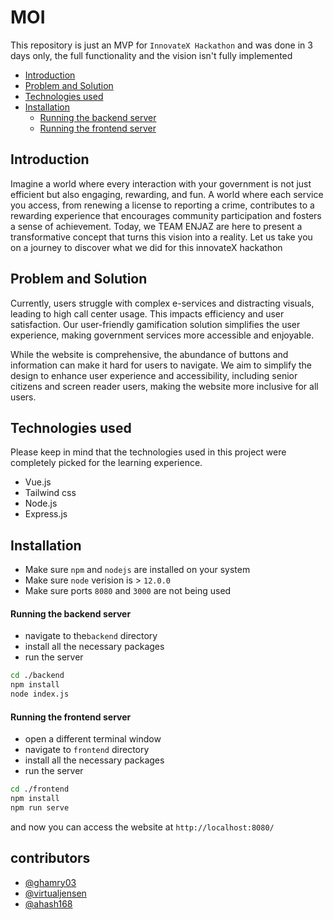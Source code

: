 # MOI
This repository is just an MVP for `InnovateX Hackathon` and was done in 3 days only, the full functionality and the vision isn't fully implemented

- [Introduction](#introduction)
- [Problem and Solution](#problem-and-solution)
- [Technologies used](#technologies-used)
- [Installation](#installation)
    - [Running the backend server](#running-the-backend-server)
    - [Running the frontend server](#running-the-frontend-server)

## Introduction
Imagine a world where every interaction with your government is not just efficient but also engaging, rewarding, and fun. A world where each service you access, from renewing a license to reporting a crime, contributes to a rewarding experience that encourages community participation and fosters a sense of achievement. Today, we TEAM ENJAZ are here to present a transformative concept that turns this vision into a reality.
Let us take you on a journey to discover what we did for this innovateX hackathon

## Problem and Solution
Currently, users struggle with complex e-services and distracting visuals, leading to high call center usage. This impacts efficiency and user satisfaction.
Our user-friendly gamification solution simplifies the user experience, making government services more accessible and enjoyable.

While the website is comprehensive, the abundance of buttons and information can make it hard for users to navigate. We aim to simplify the design to enhance user experience and accessibility, including senior citizens and screen reader users, making the website more inclusive for all users.

## Technologies used
Please keep in mind that the technologies used in this project were completely picked for the learning experience.
- Vue.js
- Tailwind css
- Node.js
- Express.js

## Installation
- Make sure `npm` and `nodejs` are installed on your system
- Make sure `node` verision is > `12.0.0`
- Make sure ports `8080` and `3000` are not being used

#### Running the backend server
- navigate to the`backend` directory
- install all the necessary packages
- run the server
```bash
cd ./backend
npm install
node index.js
```

#### Running the frontend server
- open a different terminal window
- navigate to `frontend` directory
- install all  the necessary packages
- run the server
```bash
cd ./frontend
npm install
npm run serve
```

and now you can access the website at `http://localhost:8080/`

## contributors
- [@ghamry03](https://www.github.com/ghamry03/)
- [@virtualjensen](https://github.com/virtualjensen/)
- [@ahash168](https://github.com/ahash168)
